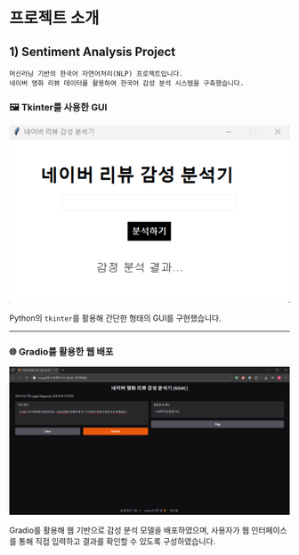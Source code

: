 # 프로젝트 소개

## 1) Sentiment Analysis Project
```
머신러닝 기반의 한국어 자연어처리(NLP) 프로젝트입니다.  
네이버 영화 리뷰 데이터를 활용하여 한국어 감성 분석 시스템을 구축했습니다.
```

### 🖼️ Tkinter를 사용한 GUI

![Tkinter GUI](sentiment_analysis_project/NSMC_tkinter.png)

Python의 `tkinter`를 활용해 간단한 형태의 GUI를 구현했습니다.

---

### 🌐 Gradio를 활용한 웹 배포

![Gradio Web App](sentiment_analysis_project/NSMC_gradio.png)

Gradio를 활용해 웹 기반으로 감성 분석 모델을 배포하였으며, 사용자가 웹 인터페이스를 통해 직접 입력하고 결과를 확인할 수 있도록 구성하였습니다.
